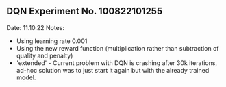 ## DQN Experiment No. 100822101255
Date: 11.10.22
Notes:
- Using learning rate 0.001
- Using the new reward function (multiplication rather than subtraction of quality and penalty)
- 'extended' - Current problem with DQN is crashing after 30k iterations,
               ad-hoc solution was to just start it again but with the already
               trained model.

